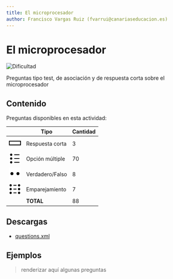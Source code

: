 ```yaml
---
title: El microprocesador
author: Francisco Vargas Ruiz (fvarrui@canariaseducacion.es)
---
```


# El microprocesador


![Dificultad](https://img.shields.io/badge/Dificultad-Media-yellow)


Preguntas tipo test, de asociación y de respuesta corta sobre el microprocesador

## Contenido

Preguntas disponibles en esta actividad:

|   | Tipo              | Cantidad                   |
| - | ----------------- | -------------------------- |
| ![](https://raw.githubusercontent.com/iescanarias/actividades/main/.actirepo/icons/shortanswer.svg) | Respuesta corta | 3 |
| ![](https://raw.githubusercontent.com/iescanarias/actividades/main/.actirepo/icons/multichoice.svg) | Opción múltiple | 70 |
| ![](https://raw.githubusercontent.com/iescanarias/actividades/main/.actirepo/icons/truefalse.svg) | Verdadero/Falso | 8 |
| ![](https://raw.githubusercontent.com/iescanarias/actividades/main/.actirepo/icons/matching.svg) | Emparejamiento | 7 |
|   | **TOTAL**         | 88 |

## Descargas

- [questions.xml](https://raw.githubusercontent.com/iescanarias/actividades/main/./hardware/microprocesador/el%20microprocesador/questions.xml)


## Ejemplos

> renderizar aquí algunas preguntas